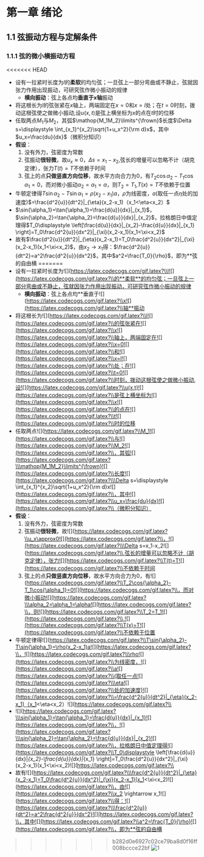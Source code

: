 # 第一章 绪论
## 1.1 弦振动方程与定解条件
### 1.1.1 弦的微小横振动方程
<<<<<<< HEAD
* 设有一拉紧时长度为$l$的**柔软**的均匀弦；一旦弦上一部分弯曲或不静止，弦就因张力作用出现振动，可研究弦作微小振动的规律
  * **横向振动**：弦上各点均**垂直于$x$轴**振动
* 将这根长为$l$的弦张紧在$x$轴上，两端固定在$x=0$和$x=l$处；在$t=0$时刻，拨动这根弦使之做微小振动,设$u(x,t)$是弦上横坐标为$x$的点在$t$时的位移
* 任取两点$M_1$与$M_2$，其弧$\mathop{M_1M_2}\limits^{\frown}$长度$\Delta s=\displaystyle \int_{x_1}^{x_2}\sqrt{1+u_x^2}{\rm d}x$，其中$u_x=\frac{du}{dx}$（微积分知识）
* **假设**：
    1. 没有外力，弦密度为常数
    2. 弦振动**很轻微**，故$u_x\approx0$，$\Delta s=x_1-x_2$,弦长的增量可以忽略不计（胡克定律），张力$T(t)=T$不依赖于时间
    3. 弦上的点**只做竖直方向位移**，故水平方向合力为0，有$T_2\cos{\alpha_2}-T_1\cos{\alpha_1}=0$，而对微小振动$\alpha_2=\alpha_1=\alpha$，则$T_2=T_1$,$T(x)=T$不依赖于位置
* 牛顿定律得$T\sin{\alpha_2}-T\sin{\alpha_1}=\rho(x_2-x_1)a$，$\rho$为线密度，$a$(取任一点$\eta$处的加速度)$=\frac{d^2{u}}{dt^2}|_{\eta}(x_2-x_1)（x_1<\eta<x_2）$
* $\sin{\alpha_1}=\tan{\alpha_1}=\frac{d{u}}{dx}|_{x_1}$，$\sin{\alpha_2}=\tan{\alpha_2}=\frac{d{u}}{dx}|_{x_2}$，拉格朗日中值定理得$T_0\displaystyle \left[\frac{d{u}}{dx}|_{x_2}-\frac{d{u}}{dx}|_{x_1} \right]=T_0\frac{d^2{u}}{dx^2}|_{\xi}(x_2-x_1)(x_1<\xi<x_2)$
* 故有$\frac{d^2{u}}{dt^2}|_{\eta}(x_2-x_1)=T_0\frac{d^2{u}}{dx^2}|_{\xi}(x_2-x_1)(x_1<\xi<x_2)$，由$x_2 \rightarrow x_1$得：$\frac{d^2{u}}{dt^2}=a^2\frac{d^2{u}}{dx^2}$，其中$a^2=\frac{T_0}{\rho}$，即为**弦的自由横
=======
* 设有一拉紧时长度为![](https://latex.codecogs.com/gif.latex?\\l![](https://latex.codecogs.com/gif.latex?\\的**柔软**的均匀弦；一旦弦上一部分弯曲或不静止，弦就因张力作用出现振动，可研究弦作微小振动的规律
  * **横向振动**：弦上各点均**垂直于![](https://latex.codecogs.com/gif.latex?\\x![](https://latex.codecogs.com/gif.latex?\\轴**振动
* 将这根长为![](https://latex.codecogs.com/gif.latex?\\l![](https://latex.codecogs.com/gif.latex?\\的弦张紧在![](https://latex.codecogs.com/gif.latex?\\x![](https://latex.codecogs.com/gif.latex?\\轴上，两端固定在![](https://latex.codecogs.com/gif.latex?\\x=0![](https://latex.codecogs.com/gif.latex?\\和![](https://latex.codecogs.com/gif.latex?\\x=l![](https://latex.codecogs.com/gif.latex?\\处；在![](https://latex.codecogs.com/gif.latex?\\t=0![](https://latex.codecogs.com/gif.latex?\\时刻，拨动这根弦使之做微小振动,设![](https://latex.codecogs.com/gif.latex?\\u(x,t)![](https://latex.codecogs.com/gif.latex?\\是弦上横坐标为![](https://latex.codecogs.com/gif.latex?\\x![](https://latex.codecogs.com/gif.latex?\\的点在![](https://latex.codecogs.com/gif.latex?\\t![](https://latex.codecogs.com/gif.latex?\\时的位移
* 任取两点![](https://latex.codecogs.com/gif.latex?\\M_1![](https://latex.codecogs.com/gif.latex?\\与![](https://latex.codecogs.com/gif.latex?\\M_2![](https://latex.codecogs.com/gif.latex?\\，其弧![](https://latex.codecogs.com/gif.latex?\\\mathop{M_1M_2}\limits^{\frown}![](https://latex.codecogs.com/gif.latex?\\长度![](https://latex.codecogs.com/gif.latex?\\\Delta s=\displaystyle \int_{x_1}^{x_2}\sqrt{1+u_x^2}{\rm d}x![](https://latex.codecogs.com/gif.latex?\\，其中![](https://latex.codecogs.com/gif.latex?\\u_x=\frac{du}{dx}![](https://latex.codecogs.com/gif.latex?\\（微积分知识）
* **假设**：
    1. 没有外力，弦密度为常数
    2. 弦振动**很轻微**，故![](https://latex.codecogs.com/gif.latex?\\u_x\approx0![](https://latex.codecogs.com/gif.latex?\\，![](https://latex.codecogs.com/gif.latex?\\\Delta s=x_1-x_2![](https://latex.codecogs.com/gif.latex?\\,弦长的增量可以忽略不计（胡克定律），张力![](https://latex.codecogs.com/gif.latex?\\T(t)=T![](https://latex.codecogs.com/gif.latex?\\不依赖于时间
    3. 弦上的点**只做竖直方向位移**，故水平方向合力为0，有![](https://latex.codecogs.com/gif.latex?\\T_2\cos{\alpha_2}-T_1\cos{\alpha_1}=0![](https://latex.codecogs.com/gif.latex?\\，而对微小振动![](https://latex.codecogs.com/gif.latex?\\\alpha_2=\alpha_1=\alpha![](https://latex.codecogs.com/gif.latex?\\，则![](https://latex.codecogs.com/gif.latex?\\T_2=T_1![](https://latex.codecogs.com/gif.latex?\\,![](https://latex.codecogs.com/gif.latex?\\T(x)=T![](https://latex.codecogs.com/gif.latex?\\不依赖于位置
* 牛顿定律得![](https://latex.codecogs.com/gif.latex?\\T\sin{\alpha_2}-T\sin{\alpha_1}=\rho(x_2-x_1)a![](https://latex.codecogs.com/gif.latex?\\，![](https://latex.codecogs.com/gif.latex?\\\rho![](https://latex.codecogs.com/gif.latex?\\为线密度，![](https://latex.codecogs.com/gif.latex?\\a![](https://latex.codecogs.com/gif.latex?\\(取任一点![](https://latex.codecogs.com/gif.latex?\\\eta![](https://latex.codecogs.com/gif.latex?\\处的加速度)![](https://latex.codecogs.com/gif.latex?\\=\frac{d^2{u}}{dt^2}|_{\eta}(x_2-x_1)（x_1<\eta<x_2）![](https://latex.codecogs.com/gif.latex?\\
* ![](https://latex.codecogs.com/gif.latex?\\\sin{\alpha_1}=\tan{\alpha_1}=\frac{d{u}}{dx}|_{x_1}![](https://latex.codecogs.com/gif.latex?\\，![](https://latex.codecogs.com/gif.latex?\\\sin{\alpha_2}=\tan{\alpha_2}=\frac{d{u}}{dx}|_{x_2}![](https://latex.codecogs.com/gif.latex?\\，拉格朗日中值定理得![](https://latex.codecogs.com/gif.latex?\\T_0\displaystyle \left[\frac{d{u}}{dx}|_{x_2}-\frac{d{u}}{dx}|_{x_1} \right]=T_0\frac{d^2{u}}{dx^2}|_{\xi}(x_2-x_1)(x_1<\xi<x_2)![](https://latex.codecogs.com/gif.latex?\\
* 故有![](https://latex.codecogs.com/gif.latex?\\\frac{d^2{u}}{dt^2}|_{\eta}(x_2-x_1)=T_0\frac{d^2{u}}{dx^2}|_{\xi}(x_2-x_1)(x_1<\xi<x_2)![](https://latex.codecogs.com/gif.latex?\\，由![](https://latex.codecogs.com/gif.latex?\\x_2 \rightarrow x_1![](https://latex.codecogs.com/gif.latex?\\得：![](https://latex.codecogs.com/gif.latex?\\\frac{d^2{u}}{dt^2}=a^2\frac{d^2{u}}{dx^2}![](https://latex.codecogs.com/gif.latex?\\，其中![](https://latex.codecogs.com/gif.latex?\\a^2=\frac{T_0}{\rho}![](https://latex.codecogs.com/gif.latex?\\，即为**弦的自由横
>>>>>>> b282d0e6927c02ce79ba8d0f16ff008bccce22bf
![1](https://latex.codecogs.com/gif.latex?\\sum_{i=0}^n)